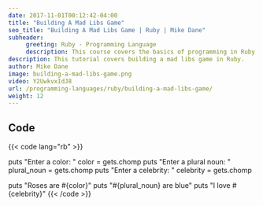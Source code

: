 ```yaml
---
date: 2017-11-01T00:12:42-04:00
title: "Building A Mad Libs Game"
seo_title: "Building A Mad Libs Game | Ruby | Mike Dane"
subheader:
     greeting: Ruby - Programming Language
     description: This course covers the basics of programming in Ruby. Work your way through the videos/articles and I'll teach you everything you need to know to start your programming journey!
description: This tutorial covers building a mad libs game in Ruby.
author: Mike Dane
image: building-a-mad-libs-game.png
video: Y2UwkvxIdJ8
url: /programming-languages/ruby/building-a-mad-libs-game/
weight: 12
---
```


## Code

{{< code lang="rb" >}}

puts "Enter a color: "
color = gets.chomp
puts "Enter a plural noun: "
plural_noun = gets.chomp
puts "Enter a celebrity: "
celebrity = gets.chomp


puts "Roses are #{color}"
puts "#{plural_noun} are blue"
puts "I love #{celebrity}"
{{< /code >}}